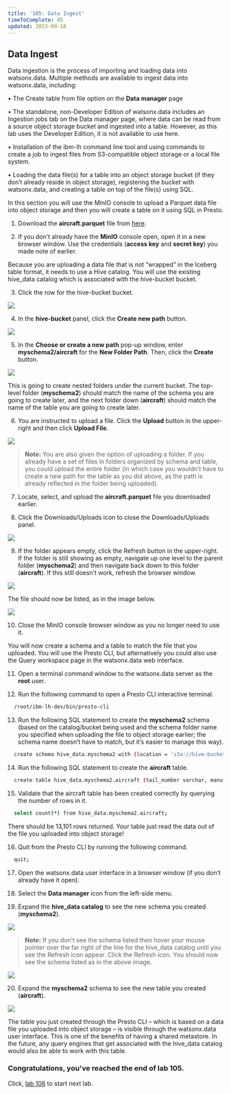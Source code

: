 ```yaml
---
title: '105: Data Ingest'
timeToComplete: 45
updated: 2023-09-18
---
```


## Data Ingest

Data ingestion is the process of importing and loading data into watsonx.data. Multiple methods are available to ingest data into watsonx.data, including:

  • The Create table from file option on the **Data manager** page

  • The standalone, non-Developer Edition of watsonx.data includes an Ingestion jobs tab on the Data manager page, where data can be read from a source object storage bucket and ingested into a table. However, as this lab uses the Developer Edition, it is not available to use here.

  • Installation of the ibm-lh command line tool and using commands to create a job to ingest files from S3-compatible object storage or a local file system.

  • Loading the data file(s) for a table into an object storage bucket (if they don’t already reside in object storage), registering the bucket with watsonx.data, and creating a table on top of the file(s) using SQL.


In this section you will use the MinIO console to upload a Parquet data file into object storage and then you will create a table on it using SQL in Presto.

1. Download the **aircraft.parquet** file from [here](https://ibm.box.com/v/ontime-aircraft-id).

2. If you don’t already have the **MinIO** console open, open it in a new browser window. Use the credentials (**access key** and **secret key**) you made note of earlier.

Because you are uploading a data file that is not “wrapped” in the Iceberg table format, it needs to use a Hive catalog. You will use the existing hive_data catalog which is associated with the hive-bucket bucket.

3. Click the row for the hive-bucket bucket.

  ![](./images/105/di-hive.png)

4. In the **hive-bucket** panel, click the **Create new path** button.

  ![](./images/105/di-hive-new.png)

5. In the **Choose or create a new path** pop-up window, enter **myschema2/aircraft** for the **New Folder Path**. Then, click the **Create** button.

  ![](./images/105/di-hive-new-path.png)

  This is going to create nested folders under the current bucket. The top-level folder (**myschema2**) should match the name of the schema you are going to create later, and the next folder down (**aircraft**) should match the name of the table you are going to create later.

6. You are instructed to upload a file. Click the **Upload** button in the upper-right and then click **Upload File**. 

  ![](./images/105/di-hive-new-upload.png)

> **Note:** You are also given the option of uploading a folder. If you already have a set of files in folders organized by schema and table, you could upload the entire folder (in which case you wouldn’t have to create a new path for the table as you did above, as the path is already reflected in the folder being uploaded).

7. Locate, select, and upload the **aircraft.parquet** file you downloaded earlier.

8. Click the Downloads/Uploads icon to close the Downloads/Uploads panel.

  ![](./images/105/di-hive-new-upload-close.png)

9. If the folder appears empty, click the Refresh button in the upper-right. If the folder is still showing as empty, navigate up one level to the parent folder (**myschema2**) and then navigate back down to this folder (**aircraft**). If this still doesn’t work, refresh the browser window.

  ![](./images/105/di-hive-new-upload-refresh.png)

  The file should now be listed, as in the image below.

  ![](./images/105/di-hive-new-upload-view.png)

10. Close the MinIO console browser window as you no longer need to use it.

  You will now create a schema and a table to match the file that you uploaded. You will use the Presto CLI, but alternatively you could also use the Query workspace page in the watsonx.data web interface.

11. Open a terminal command window to the watsonx.data server as the **root** user.

12. Run the following command to open a Presto CLI interactive terminal.

  ```bash
    /root/ibm-lh-dev/bin/presto-cli
  ```
13. Run the following SQL statement to create the **myschema2** schema (based on the catalog/bucket being used and the schema folder name you specified when uploading the file to object storage earlier; the schema name doesn’t have to match, but it’s easier to manage this way).

  ```bash
    create schema hive_data.myschema2 with (location = 's3a://hive-bucket/myschema2');
  ```

14. Run the following SQL statement to create the **aircraft** table.

  ```bash
    create table hive_data.myschema2.aircraft (tail_number varchar, manufacturer varchar, model varchar) with (format = 'Parquet', external_location='s3a://hive-bucket/myschema2/aircraft');
  ```

15. Validate that the aircraft table has been created correctly by querying the number of rows in it.

  ```bash
    select count(*) from hive_data.myschema2.aircraft;
  ```
  
  There should be 13,101 rows returned. Your table just read the data out of the file you uploaded into object storage!

16. Quit from the Presto CLI by running the following command.

  ```bash
    quit;
  ```

17. Open the watsonx.data user interface in a browser window (if you don’t already have it open).

18. Select the **Data manager** icon from the left-side menu.

19. Expand the **hive_data catalog** to see the new schema you created (**myschema2**).

  ![](./images/105/watsonx-data-manager.png)

> **Note:** If you don’t see the schema listed then hover your mouse pointer over the far right of the line for the hive_data catalog until you see the Refresh icon appear. Click the Refresh icon. You should now see the schema listed as in the above image.

  ![](./images/105/watsonx-data-manager-refresh.png)


20. Expand the **myschema2** schema to see the new table you created (**aircraft**).

  ![](./images/105/watsonx-data-manager-data.png)


  The table you just created through the Presto CLI – which is based on a data file you uploaded into object storage – is visible through the watsonx.data user interface. This is one of the benefits of having a shared metastore. In the future, any query engines that get associated with the hive_data catalog would also be able to work with this table.

### Congratulations, you've reached the end of lab 105.

Click, [lab 106](/watsonx/watsonxdata/106) to start next lab.
